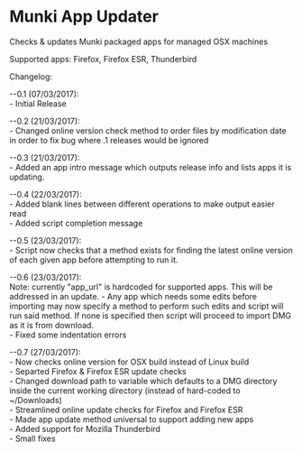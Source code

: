 # Munki App Updater
Checks &amp; updates Munki packaged apps for managed OSX machines

Supported apps: Firefox, Firefox ESR, Thunderbird

Changelog:

--0.1 (07/03/2017):  
	- Initial Release

--0.2 (21/03/2017):  
	- Changed online version check method to order files by
	modification date in order to fix bug where .1 releases would be ignored

--0.3 (21/03/2017):  
	- Added an app intro message which outputs release info and lists apps it is updating.

--0.4 (22/03/2017):  
	- Added blank lines between different operations to make output easier read  
	- Added script completion message

--0.5 (23/03/2017):  
	- Script now checks that a method exists for finding the latest online version 
	of each given app before attempting to run it.

--0.6 (23/03/2017):  
	Note: currently "app_url" is hardcoded for supported apps. This will be addressed in an update.
	- Any app which needs some edits before importing
	may now specify a method to perform such edits and script will run said
	method. If none is specified then script will proceed to import DMG as
	it is from download.  
	- Fixed some indentation errors

--0.7 (27/03/2017):  
	- Now checks online version for OSX build instead of Linux build  
	- Separted Firefox & Firefox ESR update checks  
	- Changed download path to variable which defaults to a DMG directory
	inside the current working directory (instead of hard-coded to ~/Downloads)  
	- Streamlined online update checks for Firefox and Firefox ESR  
	- Made app update method universal to support adding new apps  
	- Added support for Mozilla Thunderbird  
	- Small fixes  

	
